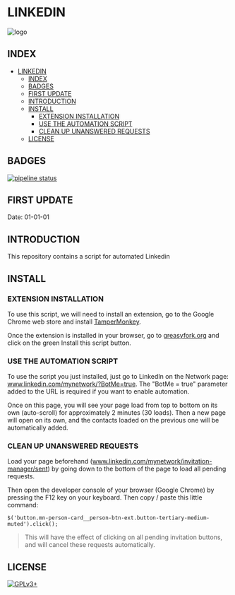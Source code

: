 # LINKEDIN

![logo](https://assets.gitlab-static.net/uploads/-/system/project/avatar/16769270/LinkedIn-logo.jpg)

## INDEX

- [LINKEDIN](#linkedin)
  - [INDEX](#index)
  - [BADGES](#badges)
  - [FIRST UPDATE](#first-update)
  - [INTRODUCTION](#introduction)
  - [INSTALL](#install)
    - [EXTENSION INSTALLATION](#extension-installation)
    - [USE THE AUTOMATION SCRIPT](#use-the-automation-script)
    - [CLEAN UP UNANSWERED REQUESTS](#clean-up-unanswered-requests)
  - [LICENSE](#license)

## BADGES

[![pipeline status](https://gitlab.com/oda-alexandre/linkedin/badges/master/pipeline.svg)](https://gitlab.com/oda-alexandre/linkedin/commits/master)

## FIRST UPDATE

Date: 01-01-01

## INTRODUCTION

This repository contains a script for automated Linkedin

## INSTALL

### EXTENSION INSTALLATION

To use this script, we will need to install an extension, go to the Google Chrome web store and install [TamperMonkey](https://chrome.google.com/webstore/detail/tampermonkey/dhdgffkkebhmkfjojejmpbldmpobfkfo).

Once the extension is installed in your browser, go to [greasyfork.org](greasyfork.org/…/26829-add-all-linkedin-users-for-2017-version) and click on the green Install this script button.

### USE THE AUTOMATION SCRIPT

To use the script you just installed, just go to LinkedIn on the Network page: www.linkedin.com/mynetwork/?BotMe=true. The "BotMe = true" parameter added to the URL is required if you want to enable automation.

Once on this page, you will see your page load from top to bottom on its own (auto-scroll) for approximately 2 minutes (30 loads). Then a new page will open on its own, and the contacts loaded on the previous one will be automatically added.

### CLEAN UP UNANSWERED REQUESTS

Load your page beforehand (www.linkedin.com/mynetwork/invitation-manager/sent) by going down to the bottom of the page to load all pending requests.

Then open the developer console of your browser (Google Chrome) by pressing the F12 key on your keyboard. Then copy / paste this little command:

```$('button.mn-person-card__person-btn-ext.button-tertiary-medium-muted').click();```

>This will have the effect of clicking on all pending invitation buttons, and will cancel these requests automatically.

## LICENSE

[![GPLv3+](http://gplv3.fsf.org/gplv3-127x51.png)](https://gitlab.com/oda-alexandre/linkedin/blob/master/LICENSE)
